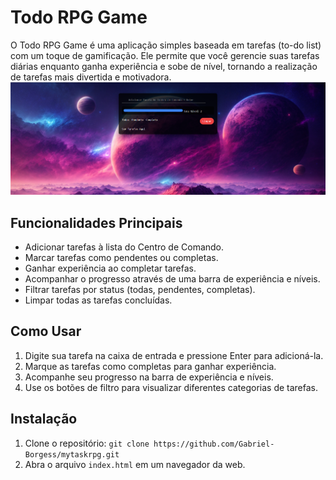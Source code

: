 # Todo RPG Game

O Todo RPG Game é uma aplicação simples baseada em tarefas (to-do list) com um toque de gamificação. Ele permite que você gerencie suas tarefas diárias enquanto ganha experiência e sobe de nível, tornando a realização de tarefas mais divertida e motivadora.
![Site](utils/github.png)
## Funcionalidades Principais

- Adicionar tarefas à lista do Centro de Comando.
- Marcar tarefas como pendentes ou completas.
- Ganhar experiência ao completar tarefas.
- Acompanhar o progresso através de uma barra de experiência e níveis.
- Filtrar tarefas por status (todas, pendentes, completas).
- Limpar todas as tarefas concluídas.

## Como Usar

1. Digite sua tarefa na caixa de entrada e pressione Enter para adicioná-la.
2. Marque as tarefas como completas para ganhar experiência.
3. Acompanhe seu progresso na barra de experiência e níveis.
4. Use os botões de filtro para visualizar diferentes categorias de tarefas.

## Instalação

1. Clone o repositório: `git clone https://github.com/Gabriel-Borgess/mytaskrpg.git`
2. Abra o arquivo `index.html` em um navegador da web.
